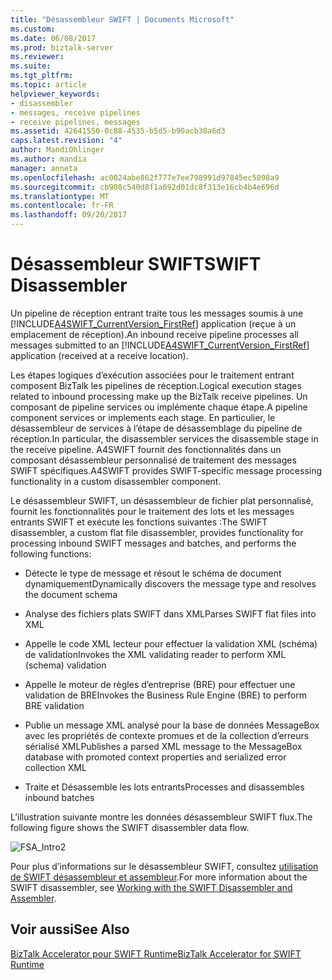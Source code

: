 ```yaml
---
title: "Désassembleur SWIFT | Documents Microsoft"
ms.custom: 
ms.date: 06/08/2017
ms.prod: biztalk-server
ms.reviewer: 
ms.suite: 
ms.tgt_pltfrm: 
ms.topic: article
helpviewer_keywords:
- disassembler
- messages, receive pipelines
- receive pipelines, messages
ms.assetid: 42641550-0c88-4535-b5d5-b90acb30a6d3
caps.latest.revision: "4"
author: MandiOhlinger
ms.author: mandia
manager: anneta
ms.openlocfilehash: ac0024abe862f777e7ee798991d97845ec5098a9
ms.sourcegitcommit: cb908c540d8f1a692d01dc8f313e16cb4b4e696d
ms.translationtype: MT
ms.contentlocale: fr-FR
ms.lasthandoff: 09/20/2017
---
```

# <a name="swift-disassembler"></a><span data-ttu-id="46b67-102">Désassembleur SWIFT</span><span class="sxs-lookup"><span data-stu-id="46b67-102">SWIFT Disassembler</span></span>
<span data-ttu-id="46b67-103">Un pipeline de réception entrant traite tous les messages soumis à une [!INCLUDE[A4SWIFT_CurrentVersion_FirstRef](../../includes/a4swift-currentversion-firstref-md.md)] application (reçue à un emplacement de réception).</span><span class="sxs-lookup"><span data-stu-id="46b67-103">An inbound receive pipeline processes all messages submitted to an [!INCLUDE[A4SWIFT_CurrentVersion_FirstRef](../../includes/a4swift-currentversion-firstref-md.md)] application (received at a receive location).</span></span>  
  
 <span data-ttu-id="46b67-104">Les étapes logiques d’exécution associées pour le traitement entrant composent BizTalk les pipelines de réception.</span><span class="sxs-lookup"><span data-stu-id="46b67-104">Logical execution stages related to inbound processing make up the BizTalk receive pipelines.</span></span> <span data-ttu-id="46b67-105">Un composant de pipeline services ou implémente chaque étape.</span><span class="sxs-lookup"><span data-stu-id="46b67-105">A pipeline component services or implements each stage.</span></span> <span data-ttu-id="46b67-106">En particulier, le désassembleur de services à l’étape de désassemblage du pipeline de réception.</span><span class="sxs-lookup"><span data-stu-id="46b67-106">In particular, the disassembler services the disassemble stage in the receive pipeline.</span></span> <span data-ttu-id="46b67-107">A4SWIFT fournit des fonctionnalités dans un composant désassembleur personnalisé de traitement des messages SWIFT spécifiques.</span><span class="sxs-lookup"><span data-stu-id="46b67-107">A4SWIFT provides SWIFT-specific message processing functionality in a custom disassembler component.</span></span>  
  
 <span data-ttu-id="46b67-108">Le désassembleur SWIFT, un désassembleur de fichier plat personnalisé, fournit les fonctionnalités pour le traitement des lots et les messages entrants SWIFT et exécute les fonctions suivantes :</span><span class="sxs-lookup"><span data-stu-id="46b67-108">The SWIFT disassembler, a custom flat file disassembler, provides functionality for processing inbound SWIFT messages and batches, and performs the following functions:</span></span>  
  
-   <span data-ttu-id="46b67-109">Détecte le type de message et résout le schéma de document dynamiquement</span><span class="sxs-lookup"><span data-stu-id="46b67-109">Dynamically discovers the message type and resolves the document schema</span></span>  
  
-   <span data-ttu-id="46b67-110">Analyse des fichiers plats SWIFT dans XML</span><span class="sxs-lookup"><span data-stu-id="46b67-110">Parses SWIFT flat files into XML</span></span>  
  
-   <span data-ttu-id="46b67-111">Appelle le code XML lecteur pour effectuer la validation XML (schéma) de validation</span><span class="sxs-lookup"><span data-stu-id="46b67-111">Invokes the XML validating reader to perform XML (schema) validation</span></span>  
  
-   <span data-ttu-id="46b67-112">Appelle le moteur de règles d’entreprise (BRE) pour effectuer une validation de BRE</span><span class="sxs-lookup"><span data-stu-id="46b67-112">Invokes the Business Rule Engine (BRE) to perform BRE validation</span></span>  
  
-   <span data-ttu-id="46b67-113">Publie un message XML analysé pour la base de données MessageBox avec les propriétés de contexte promues et de la collection d’erreurs sérialisé XML</span><span class="sxs-lookup"><span data-stu-id="46b67-113">Publishes a parsed XML message to the MessageBox database with promoted context properties and serialized error collection XML</span></span>  
  
-   <span data-ttu-id="46b67-114">Traite et Désassemble les lots entrants</span><span class="sxs-lookup"><span data-stu-id="46b67-114">Processes and disassembles inbound batches</span></span>  
  
 <span data-ttu-id="46b67-115">L’illustration suivante montre les données désassembleur SWIFT flux.</span><span class="sxs-lookup"><span data-stu-id="46b67-115">The following figure shows the SWIFT disassembler data flow.</span></span>  
  
 ![](../../adapters-and-accelerators/accelerator-swift/media/fsa-intro2.gif "FSA_Intro2")  
  
 <span data-ttu-id="46b67-116">Pour plus d’informations sur le désassembleur SWIFT, consultez [utilisation de SWIFT désassembleur et assembleur](../../adapters-and-accelerators/accelerator-swift/working-with-the-swift-disassembler-and-assembler.md).</span><span class="sxs-lookup"><span data-stu-id="46b67-116">For more information about the SWIFT disassembler, see [Working with the SWIFT Disassembler and Assembler](../../adapters-and-accelerators/accelerator-swift/working-with-the-swift-disassembler-and-assembler.md).</span></span>  
  
## <a name="see-also"></a><span data-ttu-id="46b67-117">Voir aussi</span><span class="sxs-lookup"><span data-stu-id="46b67-117">See Also</span></span>  
 [<span data-ttu-id="46b67-118">BizTalk Accelerator pour SWIFT Runtime</span><span class="sxs-lookup"><span data-stu-id="46b67-118">BizTalk Accelerator for SWIFT Runtime</span></span>](../../adapters-and-accelerators/accelerator-swift/biztalk-accelerator-for-swift-runtime.md)